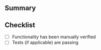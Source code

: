 ## Summary

<!-- Briefly describe the purpose of this pull request -->

## Checklist

- [ ] Functionality has been manually verified
- [ ] Tests (if applicable) are passing